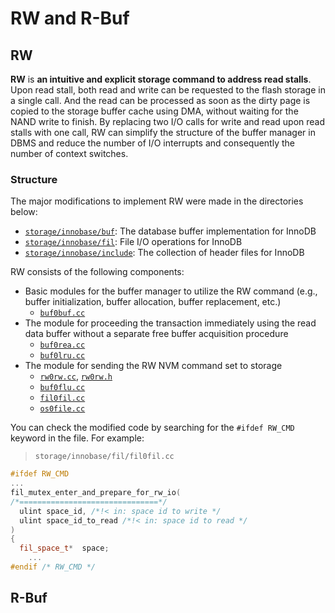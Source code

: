 # RW and R-Buf

## RW

**RW** is **an intuitive and explicit storage command to address read stalls**. Upon read stall, both read and write can be requested to the flash storage in a single call. And the read can be processed as soon as the dirty page is copied to the storage buffer cache using DMA, without waiting for the NAND write to finish. By replacing two I/O calls for write and read upon read stalls with one call, RW can simplify the structure of the buffer manager in DBMS and reduce the number of I/O interrupts and consequently the number of context switches.

### Structure

The major modifications to implement RW were made in the directories below:

- [`storage/innobase/buf`](storage/innobase/buf): The database buffer implementation for InnoDB
- [`storage/innobase/fil`](storage/innobase/fil): File I/O operations for InnoDB
- [`storage/innobase/include`](storage/innobase/include): The collection of header files for InnoDB

RW consists of the following components:

- Basic modules for the buffer manager to utilize the RW command (e.g., buffer initialization, buffer allocation, buffer replacement, etc.)
  - [`buf0buf.cc`](storage/innobase/buf/buf0buf.cc)
- The module for proceeding the transaction immediately using the read data buffer without a separate free buffer acquisition procedure
  - [`buf0rea.cc`](storage/innobase/buf/buf0rea.cc)
  - [`buf0lru.cc`](storage/innobase/buf/buf0lru.cc)
- The module for sending the RW NVM command set to storage
  - [`rw0rw.cc`](storage/innobase/rw/rw0rw.cc), [`rw0rw.h`](storage/innobase/include/rw0rw.h)
  - [`buf0flu.cc`](storage/innobase/buf/buf0flu.cc)
  - [`fil0fil.cc`](storage/innobase/fil/fil0fil.cc)
  - [`os0file.cc`](storage/innobase/os/os0file.cc)

You can check the modified code by searching for the `#ifdef RW_CMD` keyword in the file. For example:

> `storage/innobase/fil/fil0fil.cc`

```cpp
#ifdef RW_CMD
...
fil_mutex_enter_and_prepare_for_rw_io(
/*===============================*/
  ulint space_id, /*!< in: space id to write */
  ulint space_id_to_read /*!< in: space id to read */
)
{
  fil_space_t*  space;
    ...
#endif /* RW_CMD */
```

## R-Buf

